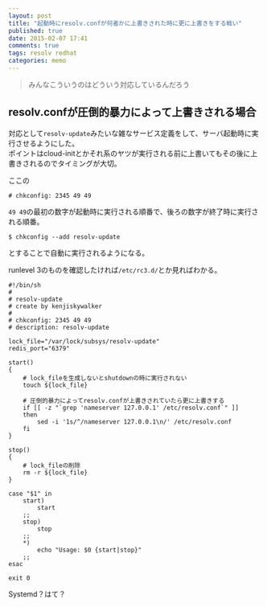 ```yaml
---
layout: post
title: "起動時にresolv.confが何者かに上書きされた時に更に上書きをする戦い"
published: true
date: 2015-02-07 17:41
comments: true
tags: resolv redhat
categories: memo
---
```


> みんなこういうのはどういう対応しているんだろう

## resolv.confが圧倒的暴力によって上書きされる場合

対応として`resolv-update`みたいな雑なサービス定義をして、サーバ起動時に実行させるようにした。  
ポイントはcloud-initとかそれ系のヤツが実行される前に上書いてもその後に上書きされるのでタイミングが大切。  

ここの  

```
# chkconfig: 2345 49 49
```

`49 49`の最初の数字が起動時に実行される順番で、後ろの数字が終了時に実行される順番。

```
$ chkconfig --add resolv-update
```

とすることで自動に実行されるようになる。  

runlevel 3のものを確認したければ`/etc/rc3.d/`とか見ればわかる。  


```
#!/bin/sh
#
# resolv-update
# create by kenjiskywalker
#
# chkconfig: 2345 49 49
# description: resolv-update

lock_file="/var/lock/subsys/resolv-update"
redis_port="6379"

start()
{
    # lock_fileを生成しないとshutdownの時に実行されない
    touch ${lock_file}

    # 圧倒的暴力によってresolv.confが上書きされていたら更に上書きする
    if [[ -z "`grep 'nameserver 127.0.0.1' /etc/resolv.conf`" ]]
    then
        sed -i '1s/^/nameserver 127.0.0.1\n/' /etc/resolv.conf
    fi
}

stop()
{
    # lock_fileの削除
    rm -r ${lock_file}
}

case "$1" in
    start)
        start
    ;;
    stop)
        stop
    ;;
    *)
        echo "Usage: $0 {start|stop}"
    ;;
esac

exit 0
```

Systemd？はて？
